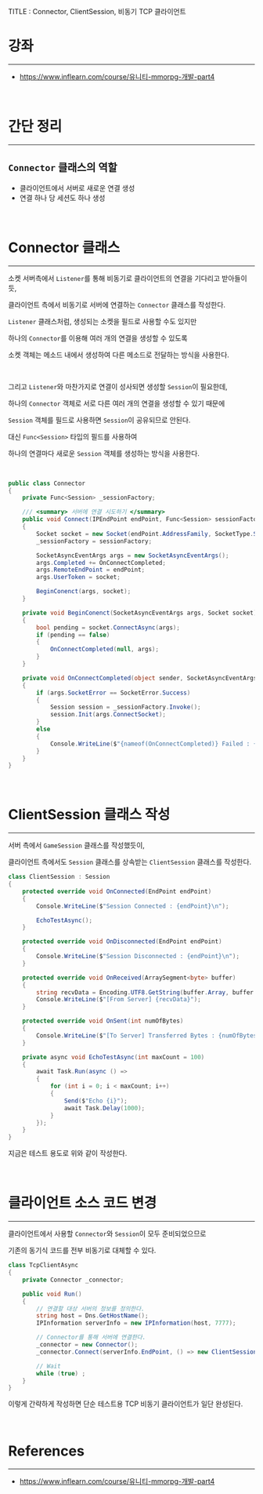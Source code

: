 TITLE : Connector, ClientSession, 비동기 TCP 클라이언트

# 강좌
---
- <https://www.inflearn.com/course/유니티-mmorpg-개발-part4>

<br>

# 간단 정리
---

## `Connector` 클래스의 역할
- 클라이언트에서 서버로 새로운 연결 생성
- 연결 하나 당 세션도 하나 생성

<br>


# Connector 클래스
---

소켓 서버측에서 `Listener`를 통해 비동기로 클라이언트의 연결을 기다리고 받아들이듯,

클라이언트 측에서 비동기로 서버에 연결하는 `Connector` 클래스를 작성한다.

`Listener` 클래스처럼, 생성되는 소켓을 필드로 사용할 수도 있지만

하나의 `Connector`를 이용해 여러 개의 연결을 생성할 수 있도록

소켓 객체는 메소드 내에서 생성하여 다른 메소드로 전달하는 방식을 사용한다.

<br>

그리고 `Listener`와 마찬가지로 연결이 성사되면 생성할 `Session`이 필요한데,

하나의 `Connector` 객체로 서로 다른 여러 개의 연결을 생성할 수 있기 때문에

`Session` 객체를 필드로 사용하면 `Session`이 공유되므로 안된다.

대신 `Func<Session>` 타입의 필드를 사용하여

하나의 연결마다 새로운 `Session` 객체를 생성하는 방식을 사용한다.

<br>

```cs
public class Connector
{
    private Func<Session> _sessionFactory;

    /// <summary> 서버에 연결 시도하기 </summary>
    public void Connect(IPEndPoint endPoint, Func<Session> sessionFactory)
    {
        Socket socket = new Socket(endPoint.AddressFamily, SocketType.Stream, ProtocolType.Tcp);
        _sessionFactory = sessionFactory;

        SocketAsyncEventArgs args = new SocketAsyncEventArgs();
        args.Completed += OnConnectCompleted;
        args.RemoteEndPoint = endPoint;
        args.UserToken = socket;

        BeginConenct(args, socket);
    }

    private void BeginConenct(SocketAsyncEventArgs args, Socket socket)
    {
        bool pending = socket.ConnectAsync(args);
        if (pending == false)
        {
            OnConnectCompleted(null, args);
        }
    }

    private void OnConnectCompleted(object sender, SocketAsyncEventArgs args)
    {
        if (args.SocketError == SocketError.Success)
        {
            Session session = _sessionFactory.Invoke();
            session.Init(args.ConnectSocket);
        }
        else
        {
            Console.WriteLine($"{nameof(OnConnectCompleted)} Failed : {args.SocketError}");
        }
    }
}
```

<br>


# ClientSession 클래스 작성
---

서버 측에서 `GameSession` 클래스를 작성했듯이,

클라이언트 측에서도 `Session` 클래스를 상속받는 `ClientSession` 클래스를 작성한다.

```cs
class ClientSession : Session
{
    protected override void OnConnected(EndPoint endPoint)
    {
        Console.WriteLine($"Session Connected : {endPoint}\n");

        EchoTestAsync();
    }

    protected override void OnDisconnected(EndPoint endPoint)
    {
        Console.WriteLine($"Session Disconnected : {endPoint}\n");
    }

    protected override void OnReceived(ArraySegment<byte> buffer)
    {
        string recvData = Encoding.UTF8.GetString(buffer.Array, buffer.Offset, buffer.Count);
        Console.WriteLine($"[From Server] {recvData}");
    }

    protected override void OnSent(int numOfBytes)
    {
        Console.WriteLine($"[To Server] Transferred Bytes : {numOfBytes}");
    }

    private async void EchoTestAsync(int maxCount = 100)
    {
        await Task.Run(async () => 
        {
            for (int i = 0; i < maxCount; i++)
            {
                Send($"Echo {i}");
                await Task.Delay(1000);
            }
        });
    }
}
```

지금은 테스트 용도로 위와 같이 작성한다.

<br>

# 클라이언트 소스 코드 변경
---

클라이언트에서 사용할 `Connector`와 `Session`이 모두 준비되었으므로

기존의 동기식 코드를 전부 비동기로 대체할 수 있다.

```cs
class TcpClientAsync
{
    private Connector _connector;

    public void Run()
    {
        // 연결할 대상 서버의 정보를 정의한다.
        string host = Dns.GetHostName();
        IPInformation serverInfo = new IPInformation(host, 7777);

        // Connector를 통해 서버에 연결한다.
        _connector = new Connector();
        _connector.Connect(serverInfo.EndPoint, () => new ClientSession());

        // Wait
        while (true) ;
    }
}
```

이렇게 간략하게 작성하면 단순 테스트용 TCP 비동기 클라이언트가 일단 완성된다.


<br>

# References
---
- <https://www.inflearn.com/course/유니티-mmorpg-개발-part4>







